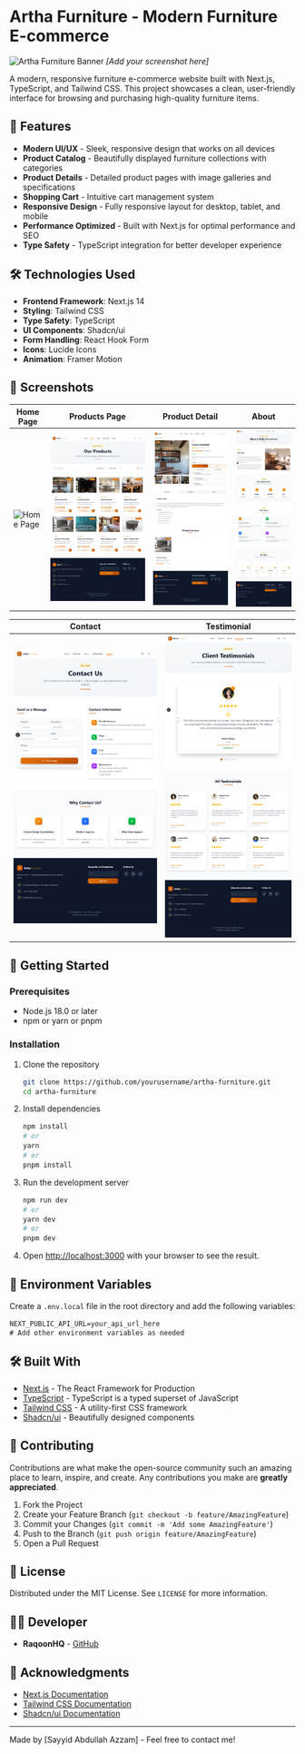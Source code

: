 # Artha Furniture - Modern Furniture E-commerce

![Artha Furniture Banner](./public/screenshot/placeholder-banner.png) *[Add your screenshot here]*

A modern, responsive furniture e-commerce website built with Next.js, TypeScript, and Tailwind CSS. This project showcases a clean, user-friendly interface for browsing and purchasing high-quality furniture items.

## 🚀 Features

- **Modern UI/UX** - Sleek, responsive design that works on all devices
- **Product Catalog** - Beautifully displayed furniture collections with categories
- **Product Details** - Detailed product pages with image galleries and specifications
- **Shopping Cart** - Intuitive cart management system
- **Responsive Design** - Fully responsive layout for desktop, tablet, and mobile
- **Performance Optimized** - Built with Next.js for optimal performance and SEO
- **Type Safety** - TypeScript integration for better developer experience

## 🛠️ Technologies Used

- **Frontend Framework**: Next.js 14
- **Styling**: Tailwind CSS
- **Type Safety**: TypeScript
- **UI Components**: Shadcn/ui
- **Form Handling**: React Hook Form
- **Icons**: Lucide Icons
- **Animation**: Framer Motion

## 📸 Screenshots

| Home Page | Products Page | Product Detail | About |
|-----------|---------------|----------------|-------|
| ![Home Page](./public/screenshot/home.png) | ![Products Page](./public/screenshot/product.png) | ![Product Detail](./public/screenshot/product-detail.png) | ![About](./public/screenshot/about.png) |

| Contact | Testimonial |
|---------|-------------|
| ![Contact](./public/screenshot/contact.png) | ![Testimonial](./public/screenshot/testtimonial.png) |

## 🚀 Getting Started

### Prerequisites

- Node.js 18.0 or later
- npm or yarn or pnpm

### Installation

1. Clone the repository
   ```bash
   git clone https://github.com/yourusername/artha-furniture.git
   cd artha-furniture
   ```

2. Install dependencies
   ```bash
   npm install
   # or
   yarn
   # or
   pnpm install
   ```

3. Run the development server
   ```bash
   npm run dev
   # or
   yarn dev
   # or
   pnpm dev
   ```

4. Open [http://localhost:3000](http://localhost:3000) with your browser to see the result.

## 🔧 Environment Variables

Create a `.env.local` file in the root directory and add the following variables:

```env
NEXT_PUBLIC_API_URL=your_api_url_here
# Add other environment variables as needed
```

## 🛠️ Built With

- [Next.js](https://nextjs.org/) - The React Framework for Production
- [TypeScript](https://www.typescriptlang.org/) - TypeScript is a typed superset of JavaScript
- [Tailwind CSS](https://tailwindcss.com/) - A utility-first CSS framework
- [Shadcn/ui](https://ui.shadcn.com/) - Beautifully designed components

## 👥 Contributing

Contributions are what make the open-source community such an amazing place to learn, inspire, and create. Any contributions you make are **greatly appreciated**.

1. Fork the Project
2. Create your Feature Branch (`git checkout -b feature/AmazingFeature`)
3. Commit your Changes (`git commit -m 'Add some AmazingFeature'`)
4. Push to the Branch (`git push origin feature/AmazingFeature`)
5. Open a Pull Request

## 📄 License

Distributed under the MIT License. See `LICENSE` for more information.

## 👨‍💻 Developer

- **RaqoonHQ** - [GitHub](https://github.com/RaqoonHQ)

## 🙏 Acknowledgments

- [Next.js Documentation](https://nextjs.org/docs)
- [Tailwind CSS Documentation](https://tailwindcss.com/docs)
- [Shadcn/ui Documentation](https://ui.shadcn.com/docs)

---

Made by [Sayyid Abdullah Azzam] - Feel free to contact me!

